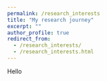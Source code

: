 ```yaml
---
permalink: /research_interests
title: "My research journey"
excerpt: ""
author_profile: true
redirect_from: 
  - /research_interests/
  - /research_interests.html
---
```


Hello
